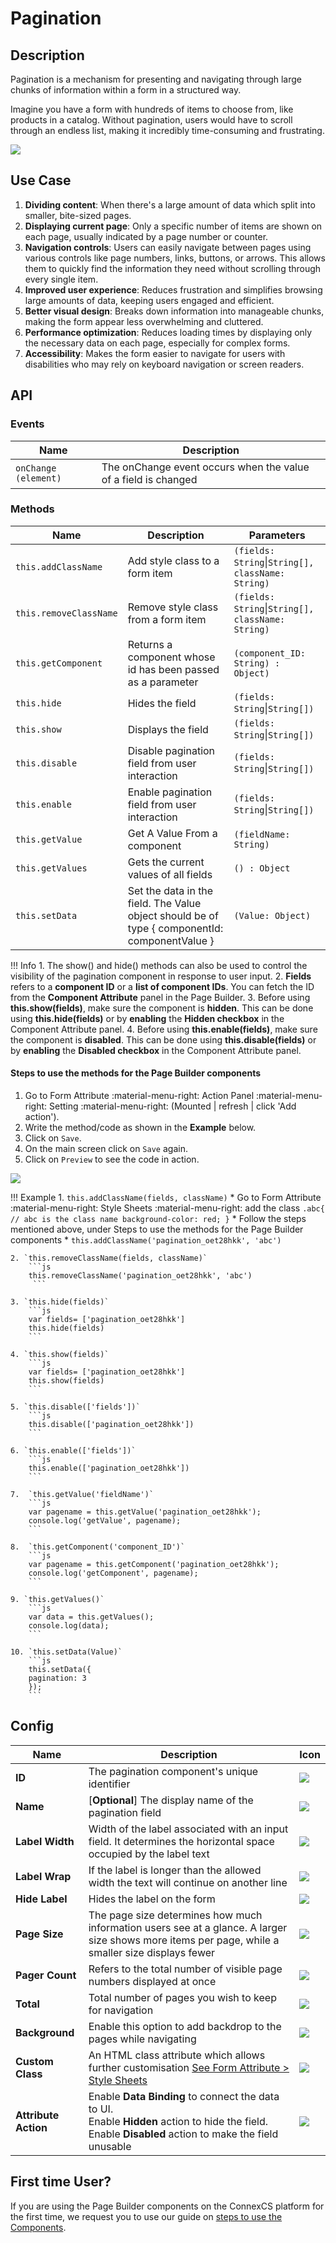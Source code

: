 # Pagination

## Description

Pagination is a mechanism for presenting and navigating through large chunks of information within a form in a structured way.

Imagine you have a form with hundreds of items to choose from, like products in a catalog. Without pagination, users would have to scroll through an endless list, making it incredibly time-consuming and frustrating.

<img src= "/apps/components/img/pagination.png">

## Use Case

1. **Dividing content**: When there's a large amount of data which split into smaller, bite-sized pages.
2. **Displaying current page**: Only a specific number of items are shown on each page, usually indicated by a page number or counter.
3. **Navigation controls**: Users can easily navigate between pages using various controls like page numbers, links, buttons, or arrows. This allows them to quickly find the information they need without scrolling through every single item.
4. **Improved user experience**: Reduces frustration and simplifies browsing large amounts of data, keeping users engaged and efficient.
5. **Better visual design**: Breaks down information into manageable chunks, making the form appear less overwhelming and cluttered.
6. **Performance optimization**: Reduces loading times by displaying only the necessary data on each page, especially for complex forms.
7. **Accessibility**: Makes the form easier to navigate for users with disabilities who may rely on keyboard navigation or screen readers.

## API

### Events

| **Name**| **Description**|
|---------|----------------|
| `onChange (element)`| The onChange event occurs when the value of a field is changed|


### Methods

| **Name**| **Description**|**Parameters**|
|----------|---------------|--------------|
|`this.addClassName`|Add style class to a form item|`(fields: String`&#124;`String[], className: String)`|
|`this.removeClassName`|Remove style class from a form item|`(fields: String`&#124;`String[], className: String)`|
|`this.getComponent`|Returns a component whose id has been passed as a parameter|`(component_ID: String) : Object)`|
|`this.hide`|Hides the field|`(fields: String`&#124;`String[])`|
|`this.show`|Displays the field|`(fields: String`&#124;`String[])`|
|`this.disable`| Disable pagination field from user interaction|`(fields: String`&#124;`String[])`|
|`this.enable`| Enable pagination field from user interaction|`(fields: String`&#124;`String[])`|
|`this.getValue`|Get A Value From a component|`(fieldName: String)`|
|`this.getValues`|Gets the current values of all fields|`() : Object`|
|`this.setData`|Set the data in the field. The Value object should be of type { componentId: componentValue }|`(Value: Object)`|

!!! Info
    1. The show() and hide() methods can also be used to control the visibility of the pagination component in response to user input.
    2. **Fields** refers to a **component ID** or a **list of component IDs**. You can fetch the ID from the **Component Attribute** panel in the Page Builder.
    3. Before using **this.show(fields)**, make sure the component is **hidden**. This can be done using **this.hide(fields)** or by **enabling** the **Hidden checkbox** in the Component Attribute panel.
    4. Before using **this.enable(fields)**, make sure the component is **disabled**. This can be done using **this.disable(fields)** or by **enabling** the **Disabled checkbox** in the Component Attribute panel.

#### Steps to use the methods for the Page Builder components

1. Go to Form Attribute :material-menu-right: Action Panel :material-menu-right: Setting :material-menu-right: (Mounted | refresh | click 'Add action').
2. Write the method/code as shown in the **Example** below.
3. Click on `Save`.
4. On the main screen click on `Save` again.
5. Click on `Preview` to see the code in action.
<img src= "/apps/components/img/pagination2.png">

!!! Example
    1. `this.addClassName(fields, className)`
          * Go to Form Attribute :material-menu-right: Style Sheets :material-menu-right: add the class
            ```
            .abc{ // abc is the class name
            background-color: red;
            }
            ```
          * Follow the steps mentioned above, under Steps to use the methods for the Page Builder components
          * ```
            this.addClassName('pagination_oet28hkk', 'abc')
            ```

    2. `this.removeClassName(fields, className)`
        ```js
        this.removeClassName('pagination_oet28hkk', 'abc')
         ```
    
    3. `this.hide(fields)`
        ```js
        var fields= ['pagination_oet28hkk']
        this.hide(fields)
        ```
    
    4. `this.show(fields)`
        ```js
        var fields= ['pagination_oet28hkk']
        this.show(fields)
        ```
    
    5. `this.disable(['fields'])`
        ```js
        this.disable(['pagination_oet28hkk'])
        ```
    
    6. `this.enable(['fields'])`
        ```js
        this.enable(['pagination_oet28hkk'])
        ```
    
    7.  `this.getValue('fieldName')`
        ```js
        var pagename = this.getValue('pagination_oet28hkk');
        console.log('getValue', pagename);
        ```
    
    8.  `this.getComponent('component_ID')`
        ```js
        var pagename = this.getComponent('pagination_oet28hkk');
        console.log('getComponent', pagename);
        ```

    9. `this.getValues()`
        ```js
        var data = this.getValues();
        console.log(data);
        ```

    10. `this.setData(Value)`
        ```js
        this.setData({
        pagination: 3
        });
        ```
## Config

| **Name**|**Description**|**Icon**|
|---------|---------------|--------|
|**ID**| The pagination component's unique identifier|<img src= "/apps/components/img/input_id.png">|
|**Name**| [**Optional**] The display name of the pagination field|<img src= "/apps/components/img/checkbox_name.png">|
|**Label Width**|Width of the label associated with an input field. It determines the horizontal space occupied by the label text|<img src= "/apps/components/img/input_labelwidth1.png">|
|**Label Wrap**| If the label is longer than the allowed width the text will continue on another line|<img src= "/apps/components/img/input_labelwrap1.png">|
|**Hide Label**| Hides the label on the form|<img src= "/apps/components/img/input_hidelabel.png">|
|**Page Size**|The page size determines how much information users see at a glance. A larger size shows more items per page, while a smaller size displays fewer|<img src= "/apps/components/img/pagination_pagesize.png">|
|**Pager Count**| Refers to the total number of visible page numbers displayed at once|<img src= "/apps/components/img/pagination_pagercount.png">|
|**Total**| Total number of pages you wish to keep for navigation|<img src= "/apps/components/img/pagination_total.png">|
|**Background**|Enable this option to add backdrop to the pages while navigating|<img src= "/apps/components/img/pagination_background.png">|
|**Custom Class**| An HTML class attribute which allows further customisation [See Form Attribute > Style Sheets](https://bani-appsection--connexcs-docs.netlify.app/apps/page-builder/#form-attribute)|<img src= "/apps/components/img/input_customclass.png">|
|**Attribute Action**|Enable **Data Binding** to connect the data to UI. <br> Enable **Hidden** action to hide the field. <br> Enable **Disabled** action to make the field unusable|<img src= "/apps/components/img/checkbox_attributeaction.png">|

## First time User?

If you are using the Page Builder components on the ConnexCS platform for the first time, we request you to use our guide on <a href="https://docs.connexcs.com/apps/page-builder/#steps-to-use-components-in-the-page-builder" target="_blank">steps to use the Components</a>.